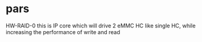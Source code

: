 # pars
HW-RAID-0 this is IP core which will drive 2 eMMC HC like single HC, while increasing the performance of write and read
